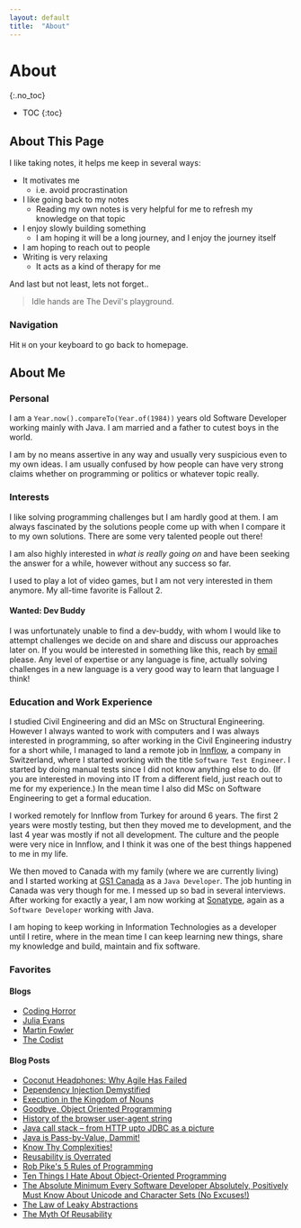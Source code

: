 ```yaml
---
layout: default
title:  "About"
---
```

# About
{:.no_toc}

* TOC
{:toc}

## About This Page
I like taking notes, it helps me keep in several ways:

- It motivates me
  - i.e. avoid procrastination
- I like going back to my notes
  - Reading my own notes is very helpful for me to refresh my knowledge on that topic
- I enjoy slowly building something
  - I am hoping it will be a long journey, and I enjoy the journey itself
- I am hoping to reach out to people
- Writing is very relaxing
  - It acts as a kind of therapy for me

And last but not least, lets not forget..

> Idle hands are The Devil's playground.

### Navigation
Hit `H` on your keyboard to go back to homepage.

## About Me
### Personal
I am a `Year.now().compareTo(Year.of(1984))` years old Software Developer working mainly with Java. I am married and 
a father to cutest boys in the world.

I am by no means assertive in any way and usually very suspicious even to my own ideas. I am usually confused by 
how people can have very strong claims whether on programming or politics or whatever topic really.  

### Interests
I like solving programming challenges but I am hardly good at them. I am always fascinated by the solutions people come
up with when I compare it to my own solutions. There are some very talented people out there!

I am also highly interested in _what is really going on_ and have been seeking the answer for a while, however without
any success so far.

I used to play a lot of video games, but I am not very interested in them anymore. My all-time favorite is Fallout 2.

#### Wanted: Dev Buddy
I was unfortunately unable to find a dev-buddy, with whom I would like to attempt challenges we decide on and share
and discuss our approaches later on. If you would be interested in something like this, reach by
[email](koray@tugay.biz) please. Any level of expertise or any language is fine, actually solving challenges in a 
new language is a very good way to learn that language I think!  

### Education and Work Experience
I studied Civil Engineering and did an MSc on Structural Engineering. However I always wanted to work with computers 
and I was always interested in programming, so after working in the Civil Engineering industry for a short while,
I managed to land a remote job in [Innflow](https://www.innflow.com), a company in Switzerland, where I started working 
with the title `Software Test Engineer`. I started by doing manual tests since I did not know anything else to do. 
(If you are interested in moving into IT from a different field, just reach out to me for my experience.) In the 
mean time I also did MSc on Software Engineering to get a formal education. 

I worked remotely for Innflow from Turkey for around 6 years. The first 2 years were mostly testing, but then they moved
me to development, and the last 4 year was mostly if not all development. The culture and the people were very nice
in Innflow, and I think it was one of the best things happened to me in my life.

We then moved to Canada with my family (where we are currently living) and I started working at 
[GS1 Canada](https://www.gs1ca.org) as a `Java Developer`. The job hunting in Canada was very though for me. I messed up
so bad in several interviews. After working for exactly a year, I am now working at [Sonatype](https://www.sonatype.com/), 
again as a `Software Developer` working with Java.

I am hoping to keep working in Information Technologies as a developer until I retire, where in the mean time I 
can keep learning new things, share my knowledge and build, maintain and fix software.

### Favorites

#### Blogs
- [Coding Horror](https://blog.codinghorror.com/)
- [Julia Evans](https://jvns.ca/)
- [Martin Fowler](https://martinfowler.com/) 
- [The Codist](http://thecodist.com/)

#### Blog Posts
- [Coconut Headphones: Why Agile Has Failed](http://mikehadlow.blogspot.com/2014/03/coconut-headphones-why-agile-has-failed.html)
- [Dependency Injection Demystified](http://www.jamesshore.com/Blog/Dependency-Injection-Demystified.html)
- [Execution in the Kingdom of Nouns](http://steve-yegge.blogspot.com/2006/03/execution-in-kingdom-of-nouns.html)
- [Goodbye, Object Oriented Programming](https://medium.com/@cscalfani/goodbye-object-oriented-programming-a59cda4c0e53)
- [History of the browser user-agent string](https://webaim.org/blog/user-agent-string-history/)
- [Java call stack – from HTTP upto JDBC as a picture](https://ptrthomas.wordpress.com/2006/06/06/java-call-stack-from-http-upto-jdbc-as-a-picture/)
- [Java is Pass-by-Value, Dammit!](https://www.javadude.com/articles/passbyvalue.htm)
- [Know Thy Complexities!](http://bigocheatsheet.com/)
- [Reusability is Overrated](https://www.petrikainulainen.net/software-development/design/reusability-is-overrated)
- [Rob Pike's 5 Rules of Programming](http://users.ece.utexas.edu/~adnan/pike.html)
- [Ten Things I Hate About Object-Oriented Programming](http://blog.jot.fm/2010/08/26/ten-things-i-hate-about-object-oriented-programming/comment-page-2/)
- [The Absolute Minimum Every Software Developer Absolutely, Positively Must Know About Unicode and Character Sets (No Excuses!)](https://www.joelonsoftware.com/2003/10/08/the-absolute-minimum-every-software-developer-absolutely-positively-must-know-about-unicode-and-character-sets-no-excuses/)
- [The Law of Leaky Abstractions](https://www.joelonsoftware.com/2002/11/11/the-law-of-leaky-abstractions)
- [The Myth Of Reusability](http://thecodist.com/article/the-myth-of-reusability)
